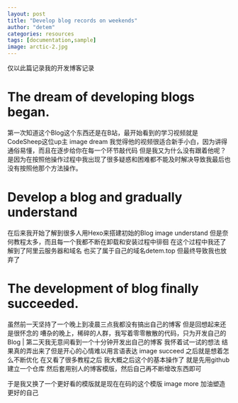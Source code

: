 ```yaml
---
layout: post
title: "Develop blog records on weekends"
author: "detem"
categories: resources
tags: [documentation,sample]
image: arctic-2.jpg
---
```

仅以此篇记录我的开发博客记录

# The dream of developing blogs began.

第一次知道这个Blog这个东西还是在B站，最开始看到的学习视频就是CodeSheep这位up主
image dream 
我觉得他的视频很适合新手小白，因为讲得通俗易懂，而且在逐步给你在每一个环节敲代码
但是我又为什么没有跟着他呢？
是因为在按照他操作过程中我出现了很多疑惑和困难都不能及时解决导致我最后也没有按照他那个方法操作。

# Develop a blog and gradually understand
在后来我开始了解到很多人用Hexo来搭建初始的Blog
image understand
但是奈何教程太多，而且每一个我都不断在卸载和安装过程中徘徊
在这个过程中我还了解到了阿里云服务器和域名
也买了属于自己的域名detem.top
但最终导致我也放弃了


# The development of blog finally succeeded.
虽然前一天坚持了一个晚上到凌晨三点我都没有搞出自己的博客
但是回想起来还是很怀念的
嘈杂的晚上，稀碎的人群，我写着零零散散的代码，只为开发自己的Blog
|
第二天我无意间看到一个十分钟开发出自己的博客
我怀着试一试的想法
结果真的弄出来了但是开心的心情难以用言语表达
image succeed
之后就是想着怎么不断优化
在又看了很多教程之后
我大概之后这个的基本操作了
就是先用github建立一个仓库
然后套用别人的博客模版，然后自己再不断增改东西即可

于是我又换了一个更好看的模版就是现在在码的这个模版
image more 
加油塑造更好的自己
